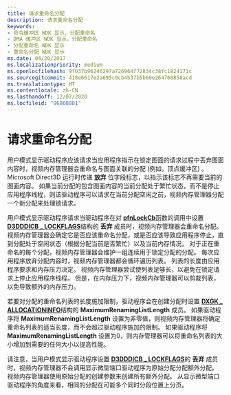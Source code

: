 ```yaml
---
title: 请求重命名分配
description: 请求重命名分配
keywords:
- 命令缓冲区 WDK 显示，分配重命名
- DMA 缓冲区 WDK 显示，分配重命名
- 分配重命名 WDK 显示
- 重命名分配 WDK 显示
ms.date: 04/20/2017
ms.localizationpriority: medium
ms.openlocfilehash: 9f037b96246297a726964f72834c38fc1824171c
ms.sourcegitcommit: 418e6617e2a695c9cb4b37b5b60e264760858acd
ms.translationtype: MT
ms.contentlocale: zh-CN
ms.lasthandoff: 12/07/2020
ms.locfileid: "96808881"
---
```

# <a name="requesting-to-rename-an-allocation"></a>请求重命名分配


用户模式显示驱动程序应该请求当应用程序指示在锁定图面的请求过程中丢弃图面内容时，视频内存管理器会重命名与图面关联的分配 (例如，顶点缓冲区) 。 Microsoft Direct3D 运行时传递 **放弃** 位字段标志，以指示该标志不再需要当前的图面内容。 如果当前分配的包含图面内容的当前分配处于繁忙状态，而不是停止应用程序线程，则该驱动程序可以请求在当前分配空闲之前，视频内存管理器分配一个新分配来处理锁请求。

用户模式显示驱动程序请求当驱动程序在对 [**pfnLockCb**](/windows-hardware/drivers/ddi/d3dumddi/nc-d3dumddi-pfnd3dddi_lockcb)函数的调用中设置 [**D3DDDICB \_ LOCKFLAGS**](/windows-hardware/drivers/ddi/d3dukmdt/ns-d3dukmdt-_d3dddicb_lockflags)结构的 **丢弃** 成员时，视频内存管理器会重命名分配。 视频内存管理器会确定它是否应该重命名分配，或是否应该导致应用程序停止，直到分配处于空闲状态（根据分配当前是否繁忙）以及当前内存情况。 对于正在重命名的每个分配，视频内存管理器会维护一组连续用于锁定分配的分配。 每次应用程序放弃分配内容时，视频内存管理器都会循环遍历列表。 列表的长度由应用程序要求和内存压力决定。 视频内存管理器尝试使列表足够长，以避免在锁定请求上停止应用程序线程。 但是，在内存压力下，视频内存管理器可以剪裁列表，以免导致额外的内存压力。

若要对分配的重命名列表的长度施加限制，驱动程序会在创建分配时设置 [**DXGK \_ ALLOCATIONINFO**](/windows-hardware/drivers/ddi/d3dkmddi/ns-d3dkmddi-_dxgk_allocationinfo)结构的 **MaximumRenamingListLength** 成员。 如果驱动程序将 **MaximumRenamingListLength** 设置为非零值，则视频内存管理器将确定重命名列表的适当长度，而不会超过驱动程序施加的限制。 如果驱动程序将 **MaximumRenamingListLength** 设置为0，则内存管理器可以将重命名列表的大小增加到需要的任何大小以提高性能。

请注意，当用户模式显示驱动程序设置 [**D3DDDICB \_ LOCKFLAGS**](/windows-hardware/drivers/ddi/d3dukmdt/ns-d3dukmdt-_d3dddicb_lockflags)的 **丢弃** 成员时，视频内存管理器不会调用显示微型端口驱动程序为原始分配分配额外分配。 视频内存管理器使用原始分配的创建参数来创建所有额外分配。 从显示微型端口驱动程序的角度来看，相同的分配在可能多个同时分段位置上分页。

 

